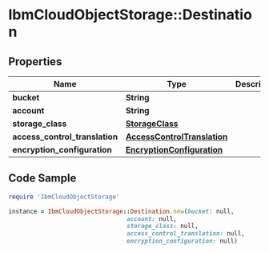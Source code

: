 # IbmCloudObjectStorage::Destination

## Properties

Name | Type | Description | Notes
------------ | ------------- | ------------- | -------------
**bucket** | **String** |  | 
**account** | **String** |  | [optional] 
**storage_class** | [**StorageClass**](StorageClass.md) |  | [optional] 
**access_control_translation** | [**AccessControlTranslation**](AccessControlTranslation.md) |  | [optional] 
**encryption_configuration** | [**EncryptionConfiguration**](EncryptionConfiguration.md) |  | [optional] 

## Code Sample

```ruby
require 'IbmCloudObjectStorage'

instance = IbmCloudObjectStorage::Destination.new(bucket: null,
                                 account: null,
                                 storage_class: null,
                                 access_control_translation: null,
                                 encryption_configuration: null)
```


